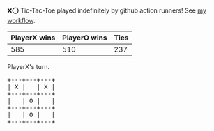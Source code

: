 :x::o: Tic-Tac-Toe played indefinitely by github action runners! See [my workflow](.github/workflows/play.yaml).

|PlayerX wins|PlayerO wins|Ties|
|-|-|-|
|585|510|237|

PlayerX's turn.

<pre>
+---+---+---+
| X |   | X |
+---+---+---+
|   | O |   |
+---+---+---+
|   | O |   |
+---+---+---+
</pre>
